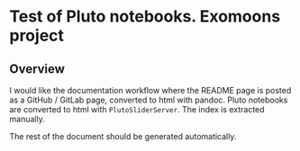 # Test of Pluto notebooks. Exomoons project

## Overview
I would like the documentation workflow where the README page is posted as a GitHub / GitLab page, converted to html with pandoc.
Pluto notebooks are converted to html with `PlutoSliderServer`. The index is extracted manually.

The rest of the document should be generated automatically.
